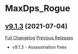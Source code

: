 # MaxDps_Rogue

## [v9.1.3](https://github.com/kaminaris/MaxDps-Rogue/tree/v9.1.3) (2021-07-04)
[Full Changelog](https://github.com/kaminaris/MaxDps-Rogue/compare/v9.1.2...v9.1.3) [Previous Releases](https://github.com/kaminaris/MaxDps-Rogue/releases)

- v9.1.3 - Assassination fixes  
